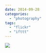 ```yaml
---
date: 2014-09-28
categories: 
  - "photography"
tags: 
  - "flickr"
  - "ifttt"
---
```


![](https://farm4.staticflickr.com/3915/15189535839_106ce3ff33_b.jpg)
